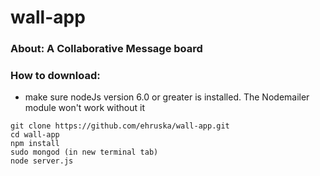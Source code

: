 

# wall-app


### About:   A Collaborative Message board


### How to download:
- make sure nodeJs version 6.0 or greater is installed. The Nodemailer module won't work without it

```
git clone https://github.com/ehruska/wall-app.git
cd wall-app
npm install
sudo mongod (in new terminal tab)
node server.js
```
